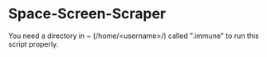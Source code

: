 # Space-Screen-Scraper
You need a directory in ~ (/home/\<username\>/) called ".immune" to run this script properly.
